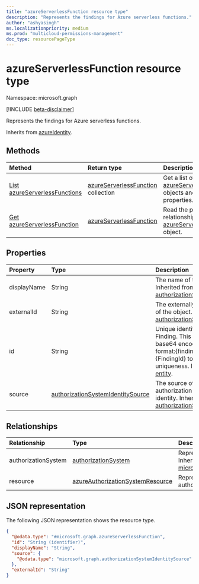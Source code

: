 ```yaml
---
title: "azureServerlessFunction resource type"
description: "Represents the findings for Azure serverless functions."
author: "ashyasingh"
ms.localizationpriority: medium
ms.prod: "multicloud-permissions-management"
doc_type: resourcePageType
---
```


# azureServerlessFunction resource type

Namespace: microsoft.graph

[!INCLUDE [beta-disclaimer](../../includes/beta-disclaimer.md)]

Represents the findings for Azure serverless functions.

Inherits from [azureIdentity](../resources/azureidentity.md).

## Methods
|Method|Return type|Description|
|:---|:---|:---|
|[List azureServerlessFunctions](../api/azureserverlessfunction-list.md)|[azureServerlessFunction](../resources/azureserverlessfunction.md) collection|Get a list of the [azureServerlessFunction](../resources/azureserverlessfunction.md) objects and their properties.|
|[Get azureServerlessFunction](../api/azureserverlessfunction-get.md)|[azureServerlessFunction](../resources/azureserverlessfunction.md)|Read the properties and relationships of an [azureServerlessFunction](../resources/azureserverlessfunction.md) object.|


## Properties
|Property|Type|Description|
|:---|:---|:---|
|displayName|String|The name of the object. Inherited from [authorizationSystemIdentity](../resources/authorizationsystemidentity.md).|
|externalId|String|The externally displayed ID of the object. Inherited from [authorizationSystemIdentity](../resources/authorizationsystemidentity.md).|
|id|String|Unique identifier for the Finding. This id will be base64 encoded using the format:{findingType}{FindingId} to ensure uniqueness. Inherited from [entity](../resources/entity.md).|
|source|[authorizationSystemIdentitySource](../resources/authorizationsystemidentityresource.md)|The source of the authorization system identity. Inherited from [authorizationSystemIdentity](../resources/authorizationsystemidentity.md).|

## Relationships
|Relationship|Type|Description|
|:---|:---|:---|
|authorizationSystem|[authorizationSystem](../resources/authorizationsystem.md)|Represents the authorization system. Inherited from [microsoft.graph.authorizationSystemIdentity](../resources/authorizationsystemidentity.md)|
|resource|[azureAuthorizationSystemResource](../resources/azureauthorizationsystemresource.md)|Represents the resources in an authorization system.|

## JSON representation
The following JSON representation shows the resource type.
<!-- {
  "blockType": "resource",
  "keyProperty": "id",
  "@odata.type": "microsoft.graph.azureServerlessFunction",
  "baseType": "microsoft.graph.azureIdentity",
  "openType": false
}
-->
``` json
{
  "@odata.type": "#microsoft.graph.azureServerlessFunction",
  "id": "String (identifier)",
  "displayName": "String",
  "source": {
    "@odata.type": "microsoft.graph.authorizationSystemIdentitySource"
  },
  "externalId": "String"
}
```

